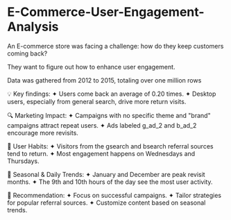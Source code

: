 # E-Commerce-User-Engagement-Analysis

An E-commerce store was facing a challenge: how do they keep customers coming back? 

They want to figure out how to enhance user engagement.

Data was gathered from 2012 to 2015, totaling over one million rows

💡 Key findings:
✦ Users come back an average of 0.20 times.
✦ Desktop users, especially from general search, drive more return visits.

🔍 Marketing Impact:
✦ Campaigns with no specific theme and "brand" campaigns attract repeat users.
✦ Ads labeled g_ad_2 and b_ad_2 encourage more revisits.

🔄 User Habits:
✦ Visitors from the gsearch and bsearch referral sources tend to return.
✦ Most engagement happens on Wednesdays and Thursdays.

📅 Seasonal & Daily Trends:
✦ January and December are peak revisit months.
✦ The 9th and 10th hours of the day see the most user activity.

🚀 Recommendation:
✦ Focus on successful campaigns.
✦ Tailor strategies for popular referral sources.
✦ Customize content based on seasonal trends.
